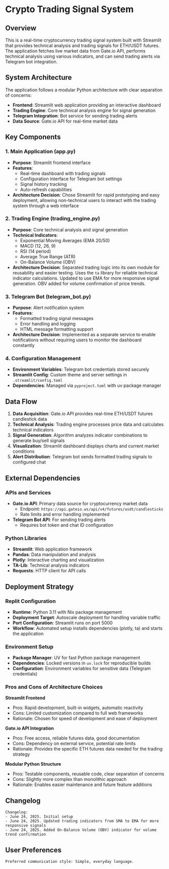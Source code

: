 # Crypto Trading Signal System

## Overview

This is a real-time cryptocurrency trading signal system built with Streamlit that provides technical analysis and trading signals for ETH/USDT futures. The application fetches live market data from Gate.io API, performs technical analysis using various indicators, and can send trading alerts via Telegram bot integration.

## System Architecture

The application follows a modular Python architecture with clear separation of concerns:

- **Frontend**: Streamlit web application providing an interactive dashboard
- **Trading Engine**: Core technical analysis engine for signal generation
- **Telegram Integration**: Bot service for sending trading alerts
- **Data Source**: Gate.io API for real-time market data

## Key Components

### 1. Main Application (app.py)
- **Purpose**: Streamlit frontend interface
- **Features**: 
  - Real-time dashboard with trading signals
  - Configuration interface for Telegram bot settings
  - Signal history tracking
  - Auto-refresh capabilities
- **Architecture Decision**: Chose Streamlit for rapid prototyping and easy deployment, allowing non-technical users to interact with the trading system through a web interface

### 2. Trading Engine (trading_engine.py)
- **Purpose**: Core technical analysis and signal generation
- **Technical Indicators**:
  - Exponential Moving Averages (EMA 20/50)
  - MACD (12, 26, 9)
  - RSI (14 period)
  - Average True Range (ATR)
  - On-Balance Volume (OBV)
- **Architecture Decision**: Separated trading logic into its own module for reusability and easier testing. Uses the `ta` library for reliable technical indicator calculations. Updated to use EMA for more responsive signal generation. OBV added for volume confirmation of price trends.

### 3. Telegram Bot (telegram_bot.py)
- **Purpose**: Alert notification system
- **Features**:
  - Formatted trading signal messages
  - Error handling and logging
  - HTML message formatting support
- **Architecture Decision**: Implemented as a separate service to enable notifications without requiring users to monitor the dashboard constantly

### 4. Configuration Management
- **Environment Variables**: Telegram bot credentials stored securely
- **Streamlit Config**: Custom theme and server settings in `.streamlit/config.toml`
- **Dependencies**: Managed via `pyproject.toml` with uv package manager

## Data Flow

1. **Data Acquisition**: Gate.io API provides real-time ETH/USDT futures candlestick data
2. **Technical Analysis**: Trading engine processes price data and calculates technical indicators
3. **Signal Generation**: Algorithm analyzes indicator combinations to generate buy/sell signals
4. **Visualization**: Streamlit dashboard displays charts and current market conditions
5. **Alert Distribution**: Telegram bot sends formatted trading signals to configured chat

## External Dependencies

### APIs and Services
- **Gate.io API**: Primary data source for cryptocurrency market data
  - Endpoint: `https://api.gateio.ws/api/v4/futures/usdt/candlesticks`
  - Rate limits and error handling implemented
- **Telegram Bot API**: For sending trading alerts
  - Requires bot token and chat ID configuration

### Python Libraries
- **Streamlit**: Web application framework
- **Pandas**: Data manipulation and analysis
- **Plotly**: Interactive charting and visualization
- **TA-Lib**: Technical analysis indicators
- **Requests**: HTTP client for API calls

## Deployment Strategy

### Replit Configuration
- **Runtime**: Python 3.11 with Nix package management
- **Deployment Target**: Autoscale deployment for handling variable traffic
- **Port Configuration**: Streamlit runs on port 5000
- **Workflow**: Automated setup installs dependencies (plotly, ta) and starts the application

### Environment Setup
- **Package Manager**: UV for fast Python package management
- **Dependencies**: Locked versions in `uv.lock` for reproducible builds
- **Configuration**: Environment variables for sensitive data (Telegram credentials)

### Pros and Cons of Architecture Choices

**Streamlit Frontend**
- Pros: Rapid development, built-in widgets, automatic reactivity
- Cons: Limited customization compared to full web frameworks
- Rationale: Chosen for speed of development and ease of deployment

**Gate.io API Integration**
- Pros: Free access, reliable futures data, good documentation
- Cons: Dependency on external service, potential rate limits
- Rationale: Provides the specific ETH futures data needed for the trading strategy

**Modular Python Structure**
- Pros: Testable components, reusable code, clear separation of concerns
- Cons: Slightly more complex than monolithic approach
- Rationale: Enables easier maintenance and future feature additions

## Changelog

```
Changelog:
- June 24, 2025. Initial setup
- June 24, 2025. Updated trading indicators from SMA to EMA for more responsive signals
- June 24, 2025. Added On-Balance Volume (OBV) indicator for volume trend confirmation
```

## User Preferences

```
Preferred communication style: Simple, everyday language.
```